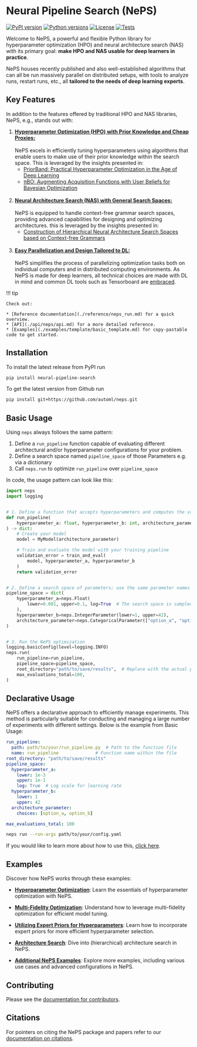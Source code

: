 # Neural Pipeline Search (NePS)

[![PyPI version](https://img.shields.io/pypi/v/neural-pipeline-search?color=informational)](https://pypi.org/project/neural-pipeline-search/)
[![Python versions](https://img.shields.io/pypi/pyversions/neural-pipeline-search)](https://pypi.org/project/neural-pipeline-search/)
[![License](https://img.shields.io/pypi/l/neural-pipeline-search?color=informational)](LICENSE)
[![Tests](https://github.com/automl/neps/actions/workflows/tests.yaml/badge.svg)](https://github.com/automl/neps/actions)

Welcome to NePS, a powerful and flexible Python library for hyperparameter optimization (HPO) and neural architecture search (NAS) with its primary goal: **make HPO and NAS usable for deep learners in practice**.

NePS houses recently published and also well-established algorithms that can all be run massively parallel on distributed setups, with tools to analyze runs, restart runs, etc., all **tailored to the needs of deep learning experts**.

## Key Features

In addition to the features offered by traditional HPO and NAS libraries, NePS, e.g., stands out with:


1. [**Hyperparameter Optimization (HPO) with Prior Knowledge and Cheap Proxies:**](.examples/template/priorband_template.py) <br /> <br />
NePS excels in efficiently tuning hyperparameters using algorithms that enable users to make use of their prior knowledge within the search space. This is leveraged by the insights presented in:
     - [PriorBand: Practical Hyperparameter Optimization in the Age of Deep Learning](https://arxiv.org/abs/2306.12370)
     - [πBO: Augmenting Acquisition Functions with User Beliefs for Bayesian Optimization](https://arxiv.org/abs/2204.11051) <br /> <br />
1. [**Neural Architecture Search (NAS) with General Search Spaces:**](neps_examples/basic_usage/architecture.py) <br /> <br />
    NePS is equipped to handle context-free grammar search spaces, providing advanced capabilities for designing and optimizing architectures. this is leveraged by the insights presented in:
     - [Construction of Hierarchical Neural Architecture Search Spaces based on Context-free Grammars](https://arxiv.org/abs/2211.01842) <br /> <br />
1. [**Easy Parallelization and Design Tailored to DL:**](.examples/efficiency/) <br /> <br />
     NePS simplifies the process of parallelizing optimization tasks both on individual computers and in distributed
     computing environments. As NePS is made for deep learners, all technical choices are made with DL in mind and common
     DL tools such as Tensorboard are [embraced](https://automl.github.io/neps/latest/reference/analyse/#visualizing-results).

!!! tip

    Check out:

    * [Reference documentation](./reference/neps_run.md) for a quick overview.
    * [API](./api/neps/api.md) for a more detailed reference.
    * [Examples](./examples/template/basic_template.md) for copy-pastable code to get started.

## Installation

To install the latest release from PyPI run

```bash
pip install neural-pipeline-search
```

To get the latest version from Github run

```bash
pip install git+https://github.com/automl/neps.git
```

## Basic Usage

Using `neps` always follows the same pattern:

1. Define a `run_pipeline` function capable of evaluating different architectural and/or hyperparameter configurations
   for your problem.
1. Define a search space named `pipeline_space` of those Parameters e.g. via a dictionary
1. Call `neps.run` to optimize `run_pipeline` over `pipeline_space`

In code, the usage pattern can look like this:

```python
import neps
import logging


# 1. Define a function that accepts hyperparameters and computes the validation error
def run_pipeline(
    hyperparameter_a: float, hyperparameter_b: int, architecture_parameter: str
) -> dict:
    # Create your model
    model = MyModel(architecture_parameter)

    # Train and evaluate the model with your training pipeline
    validation_error = train_and_eval(
        model, hyperparameter_a, hyperparameter_b
    )
    return validation_error


# 2. Define a search space of parameters; use the same parameter names as in run_pipeline
pipeline_space = dict(
    hyperparameter_a=neps.Float(
        lower=0.001, upper=0.1, log=True  # The search space is sampled in log space
    ),
    hyperparameter_b=neps.IntegerParameter(lower=1, upper=42),
    architecture_parameter=neps.CategoricalParameter(["option_a", "option_b"]),
)


# 3. Run the NePS optimization
logging.basicConfig(level=logging.INFO)
neps.run(
    run_pipeline=run_pipeline,
    pipeline_space=pipeline_space,
    root_directory="path/to/save/results",  # Replace with the actual path.
    max_evaluations_total=100,
)
```
## Declarative Usage

NePS offers a declarative approach to efficiently manage experiments. This method is particularly suitable for
conducting and managing a large number of experiments with different settings. Below is the example from Basic Usage:
```yaml
run_pipeline:
  path: path/to/your/run_pipeline.py  # Path to the function file
  name: run_pipeline              # Function name within the file
root_directory: "path/to/save/results"
pipeline_space:
  hyperparameter_a:
    lower: 1e-3
    upper: 1e-1
    log: True  # Log scale for learning rate
  hyperparameter_b:
    lower: 1
    upper: 42
  architecture_parameter:
    choices: [option_a, option_b]

max_evaluations_total: 100
```
```bash
neps run --run-args path/to/your/config.yaml
```
If you would like to learn more about how to use this,
[click here](https://automl.github.io/neps/latest/reference/declarative_usage/).

## Examples

Discover how NePS works through these examples:

- **[Hyperparameter Optimization](./examples/basic_usage/hyperparameters.py)**: Learn the essentials of hyperparameter optimization with NePS.

- **[Multi-Fidelity Optimization](./examples/efficiency/multi_fidelity.py)**: Understand how to leverage multi-fidelity optimization for efficient model tuning.

- **[Utilizing Expert Priors for Hyperparameters](./examples/efficiency/expert_priors_for_hyperparameters.py)**: Learn how to incorporate expert priors for more efficient hyperparameter selection.

- **[Architecture Search](./examples/basic_usage/architecture.py)**: Dive into (hierarchical) architecture search in NePS.

- **[Additional NePS Examples](./examples/)**: Explore more examples, including various use cases and advanced configurations in NePS.

## Contributing

Please see the [documentation for contributors](./dev_docs/contributing/).

## Citations

For pointers on citing the NePS package and papers refer to our [documentation on citations](./citations.md).
